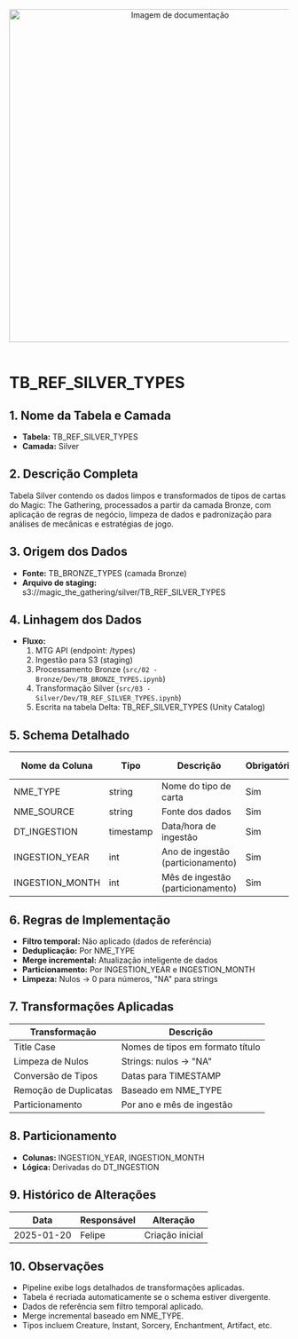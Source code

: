 <div align="center">
<!-- Imagem ilustrativa da tabela (adicione o link abaixo) -->
<img src="https://i.postimg.cc/jjvN23QK/remote-image.png" alt="Imagem de documentação" width="600"/>
</div>
<br>

# TB_REF_SILVER_TYPES

## 1. Nome da Tabela e Camada
- **Tabela:** TB_REF_SILVER_TYPES
- **Camada:** Silver

## 2. Descrição Completa
Tabela Silver contendo os dados limpos e transformados de tipos de cartas do Magic: The Gathering, processados a partir da camada Bronze, com aplicação de regras de negócio, limpeza de dados e padronização para análises de mecânicas e estratégias de jogo.

## 3. Origem dos Dados
- **Fonte:** TB_BRONZE_TYPES (camada Bronze)
- **Arquivo de staging:** s3:/<bucket>/magic_the_gathering/silver/TB_REF_SILVER_TYPES

## 4. Linhagem dos Dados
- **Fluxo:**  
  1. MTG API (endpoint: /types)  
  2. Ingestão para S3 (staging)  
  3. Processamento Bronze (`src/02 - Bronze/Dev/TB_BRONZE_TYPES.ipynb`)  
  4. Transformação Silver (`src/03 - Silver/Dev/TB_REF_SILVER_TYPES.ipynb`)  
  5. Escrita na tabela Delta: TB_REF_SILVER_TYPES (Unity Catalog)

## 5. Schema Detalhado
| Nome da Coluna   | Tipo    | Descrição                        | Obrigatória | Chave | Regra de Preenchimento         |
|------------------|---------|----------------------------------|-------------|-------|-------------------------------|
| NME_TYPE         | string  | Nome do tipo de carta            | Sim         | Sim   | Title case, sem acentos        |
| NME_SOURCE       | string  | Fonte dos dados                  | Sim         | Não   |            |
| DT_INGESTION     | timestamp | Data/hora de ingestão           | Sim         | Não   |                               |
| INGESTION_YEAR   | int     | Ano de ingestão (particionamento) | Sim      | Não   | Derivado de DT_INGESTION      |
| INGESTION_MONTH  | int     | Mês de ingestão (particionamento) | Sim      | Não   | Derivado de DT_INGESTION      |

## 6. Regras de Implementação
- **Filtro temporal:** Não aplicado (dados de referência)
- **Deduplicação:** Por NME_TYPE
- **Merge incremental:** Atualização inteligente de dados
- **Particionamento:** Por INGESTION_YEAR e INGESTION_MONTH
- **Limpeza:** Nulos → 0 para números, "NA" para strings

## 7. Transformações Aplicadas
| Transformação | Descrição |
|---------------|-----------|
| Title Case | Nomes de tipos em formato título |
| Limpeza de Nulos | Strings: nulos → "NA" |
| Conversão de Tipos | Datas para TIMESTAMP |
| Remoção de Duplicatas | Baseado em NME_TYPE |
| Particionamento | Por ano e mês de ingestão |

## 8. Particionamento
- **Colunas:** INGESTION_YEAR, INGESTION_MONTH
- **Lógica:** Derivadas do DT_INGESTION

## 9. Histórico de Alterações
| Data       | Responsável | Alteração                |
|------------|-------------|--------------------------|
| 2025-01-20| Felipe      | Criação inicial          |

## 10. Observações
- Pipeline exibe logs detalhados de transformações aplicadas.
- Tabela é recriada automaticamente se o schema estiver divergente.
- Dados de referência sem filtro temporal aplicado.
- Merge incremental baseado em NME_TYPE.
- Tipos incluem Creature, Instant, Sorcery, Enchantment, Artifact, etc. 
